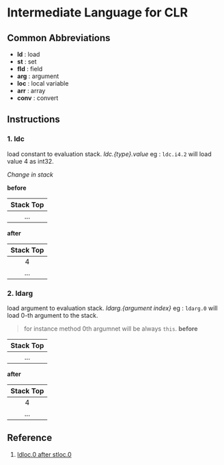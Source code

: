 ﻿# Intermediate Language for CLR
## Common Abbreviations
- **ld**   : load
- **st**   : set
- **fld**  : field
- **arg**  : argument
- **loc**  : local variable
- **arr**  : array
- **conv** : convert


## Instructions
### 1. ldc
load constant to evaluation stack. *ldc.{type}.value*
eg : `ldc.i4.2` will load value 4 as int32.

*Change in stack*

**before**

|Stack Top|
|:-------:|
|   ...   |

**after**

|Stack Top|
|:-------:|
|    4    |
|   ...   |

### 2. ldarg
load argument to evaluation stack. *ldarg.{argument index}*
eg : `ldarg.0` will load 0-th argument to the stack.
> for instance method 0th argumnet will be always `this`.
**before**

|Stack Top|
|:-------:|
|   ...   |

**after**

|Stack Top|
|:-------:|
|    4    |
|   ...   |

## Reference 
1. [ldloc.0 after stloc.0 ](https://stackoverflow.com/questions/44733675/why-there-is-a-ldloc-0-just-after-stloc-0-in-il-code)

